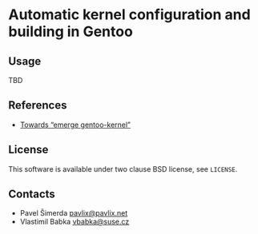 # Automatic kernel configuration and building in Gentoo

## Usage

TBD

## References

  * [Towards “emerge gentoo-kernel”](https://www.linuxdays.cz/2014/video/Vlastimil_Babka-Towards_automatic_kernel_configuration.pdf)

## License

This software is available under two clause BSD license, see `LICENSE`.

## Contacts

  * Pavel Šimerda <pavlix@pavlix.net>
  * Vlastimil Babka <vbabka@suse.cz>
